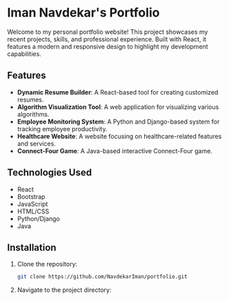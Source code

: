 # Iman Navdekar's Portfolio

Welcome to my personal portfolio website! This project showcases my recent projects, skills, and professional experience. Built with React, it features a modern and responsive design to highlight my development capabilities.

## Features

- **Dynamic Resume Builder**: A React-based tool for creating customized resumes.
- **Algorithm Visualization Tool**: A web application for visualizing various algorithms.
- **Employee Monitoring System**: A Python and Django-based system for tracking employee productivity.
- **Healthcare Website**: A website focusing on healthcare-related features and services.
- **Connect-Four Game**: A Java-based interactive Connect-Four game.

## Technologies Used

- React
- Bootstrap
- JavaScript
- HTML/CSS
- Python/Django
- Java

## Installation

1. Clone the repository:
   ```bash
   git clone https://github.com/NavdekarIman/portfolio.git
   ```

2. Navigate to the project directory:
   